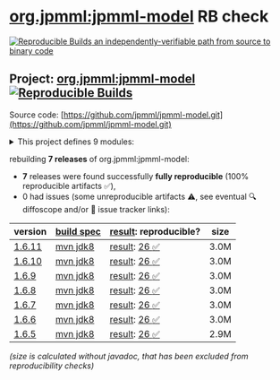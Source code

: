 [org.jpmml:jpmml-model](https://central.sonatype.com/artifact/org.jpmml/jpmml-model/versions) RB check
=======

[![Reproducible Builds](https://reproducible-builds.org/images/logos/rb.svg) an independently-verifiable path from source to binary code](https://reproducible-builds.org/)

## Project: [org.jpmml:jpmml-model](https://central.sonatype.com/artifact/org.jpmml/jpmml-model/versions) [![Reproducible Builds](https://img.shields.io/endpoint?url=https://raw.githubusercontent.com/jvm-repo-rebuild/reproducible-central/master/content/org/jpmml/jpmml-model/badge.json)](https://github.com/jvm-repo-rebuild/reproducible-central/blob/master/content/org/jpmml/jpmml-model/README.md)

Source code: [https://github.com/jpmml/jpmml-model.git](https://github.com/jpmml/jpmml-model.git)

<details><summary>This project defines 9 modules:</summary>

* [org.jpmml:jpmml-model](https://central.sonatype.com/artifact/org.jpmml/jpmml-model/overview)
* [org.jpmml:pmml-agent](https://central.sonatype.com/artifact/org.jpmml/pmml-agent/overview)
* [org.jpmml:pmml-model](https://central.sonatype.com/artifact/org.jpmml/pmml-model/overview)
* [org.jpmml:pmml-model-gwt](https://central.sonatype.com/artifact/org.jpmml/pmml-model-gwt/overview)
* [org.jpmml:pmml-model-jackson](https://central.sonatype.com/artifact/org.jpmml/pmml-model-jackson/overview)
* [org.jpmml:pmml-model-kryo](https://central.sonatype.com/artifact/org.jpmml/pmml-model-kryo/overview)
* [org.jpmml:pmml-model-metro](https://central.sonatype.com/artifact/org.jpmml/pmml-model-metro/overview)
* [org.jpmml:pmml-model-moxy](https://central.sonatype.com/artifact/org.jpmml/pmml-model-moxy/overview)
* [org.jpmml:pmml-xjc](https://central.sonatype.com/artifact/org.jpmml/pmml-xjc/overview)
</details>

rebuilding **7 releases** of org.jpmml:jpmml-model:
- **7** releases were found successfully **fully reproducible** (100% reproducible artifacts :white_check_mark:),
- 0 had issues (some unreproducible artifacts :warning:, see eventual :mag: diffoscope and/or :memo: issue tracker links):

| version | [build spec](/BUILDSPEC.md) | [result](https://reproducible-builds.org/docs/jvm/): reproducible? | size |
| -- | --------- | ------ | -- |
| [1.6.11](https://central.sonatype.com/artifact/org.jpmml/jpmml-model/1.6.11/pom) | [mvn jdk8](jpmml-model-1.6.11.buildspec) | [result](jpmml-model-1.6.11.buildinfo): [26 :white_check_mark: ](jpmml-model-1.6.11.buildcompare) | 3.0M |
| [1.6.10](https://central.sonatype.com/artifact/org.jpmml/jpmml-model/1.6.10/pom) | [mvn jdk8](jpmml-model-1.6.10.buildspec) | [result](jpmml-model-1.6.10.buildinfo): [26 :white_check_mark: ](jpmml-model-1.6.10.buildcompare) | 3.0M |
| [1.6.9](https://central.sonatype.com/artifact/org.jpmml/jpmml-model/1.6.9/pom) | [mvn jdk8](jpmml-model-1.6.9.buildspec) | [result](jpmml-model-1.6.9.buildinfo): [26 :white_check_mark: ](jpmml-model-1.6.9.buildcompare) | 3.0M |
| [1.6.8](https://central.sonatype.com/artifact/org.jpmml/jpmml-model/1.6.8/pom) | [mvn jdk8](jpmml-model-1.6.8.buildspec) | [result](jpmml-model-1.6.8.buildinfo): [26 :white_check_mark: ](jpmml-model-1.6.8.buildcompare) | 3.0M |
| [1.6.7](https://central.sonatype.com/artifact/org.jpmml/jpmml-model/1.6.7/pom) | [mvn jdk8](jpmml-model-1.6.7.buildspec) | [result](jpmml-model-1.6.7.buildinfo): [26 :white_check_mark: ](jpmml-model-1.6.7.buildcompare) | 3.0M |
| [1.6.6](https://central.sonatype.com/artifact/org.jpmml/jpmml-model/1.6.6/pom) | [mvn jdk8](jpmml-model-1.6.6.buildspec) | [result](jpmml-model-1.6.6.buildinfo): [26 :white_check_mark: ](jpmml-model-1.6.6.buildcompare) | 3.0M |
| [1.6.5](https://central.sonatype.com/artifact/org.jpmml/jpmml-model/1.6.5/pom) | [mvn jdk8](jpmml-model-1.6.5.buildspec) | [result](jpmml-model-1.6.5.buildinfo): [26 :white_check_mark: ](jpmml-model-1.6.5.buildcompare) | 2.9M |

<i>(size is calculated without javadoc, that has been excluded from reproducibility checks)</i>
